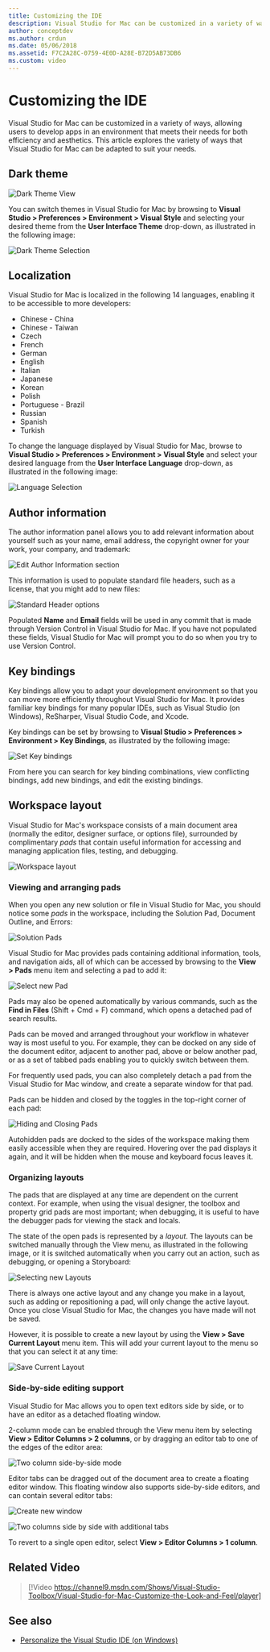 ```yaml
---
title: Customizing the IDE
description: Visual Studio for Mac can be customized in a variety of ways, allowing users to develop apps in an environment that meets both their efficiency and aesthetic needs. This topic explores the variety of ways Visual Studio for Mac can be adapted to suit your needs.
author: conceptdev
ms.author: crdun
ms.date: 05/06/2018
ms.assetid: F7C2A28C-0759-4E0D-A28E-B72D5AB73DB6
ms.custom: video
---
```

# Customizing the IDE

Visual Studio for Mac can be customized in a variety of ways, allowing users to develop apps in an environment that meets their needs for both efficiency and aesthetics. This article explores the variety of ways that Visual Studio for Mac can be adapted to suit your needs.

## Dark theme

![Dark Theme View](media/customizing-the-ide-image7a.png)

You can switch themes in Visual Studio for Mac by browsing to **Visual Studio > Preferences > Environment > Visual Style** and selecting your desired theme from the **User Interface Theme** drop-down, as illustrated in the following image:

![Dark Theme Selection](media/customizing-the-ide-image7b.png)

## Localization

Visual Studio for Mac is localized in the following 14 languages, enabling it to be accessible to more developers:

* Chinese - China
* Chinese - Taiwan
* Czech
* French
* German
* English
* Italian
* Japanese
* Korean
* Polish
* Portuguese - Brazil
* Russian
* Spanish
* Turkish

To change the language displayed by Visual Studio for Mac, browse to  **Visual Studio > Preferences > Environment > Visual Style** and select your desired language from the **User Interface Language** drop-down, as illustrated in the following image:

![Language Selection](media/customizing-the-ide-image11a.png)

## Author information

The author information panel allows you to add relevant information about yourself such as your name, email address, the copyright owner for your work, your company, and trademark:

![Edit Author Information section](media/customizing-the-ide-image9a.png)

This information is used to populate standard file headers, such as a license, that you might add to new files:

![Standard Header options](media/customizing-the-ide-image8a.png)

Populated **Name** and **Email** fields will be used in any commit that is made through Version Control in Visual Studio for Mac. If you have not populated these fields, Visual Studio for Mac will prompt you to do so when you try to use Version Control.

## Key bindings

Key bindings allow you to adapt your development environment so that you can move more efficiently throughout Visual Studio for Mac. It provides familiar key bindings for many popular IDEs, such as Visual Studio (on Windows), ReSharper, Visual Studio Code, and Xcode.

Key bindings can be set by browsing to **Visual Studio > Preferences > Environment > Key Bindings**, as illustrated by the following image:

![Set Key bindings](media/customizing-the-ide-image10a.png)

From here you can search for key binding combinations, view conflicting bindings, add new bindings, and edit the existing bindings.

## Workspace layout

Visual Studio for Mac's workspace consists of a main document area (normally the editor, designer surface, or options file), surrounded by complimentary *pads* that contain useful information for accessing and managing application files, testing, and debugging.

 ![Workspace layout](media/customizing-the-ide-image1a.png)

### Viewing and arranging pads

When you open any new solution or file in Visual Studio for Mac, you should notice some *pads* in the workspace, including the Solution Pad, Document Outline, and Errors:

![Solution Pads](media/customizing-the-ide-image2a.png)

Visual Studio for Mac provides pads containing additional information, tools, and navigation aids, all of which can be accessed by browsing to the **View > Pads** menu item and selecting a pad to add it:

![Select new Pad](media/customizing-the-ide-image3a.png)

Pads may also be opened automatically by various commands, such as the **Find in Files** (Shift + Cmd + F) command, which opens a detached pad of search results.

Pads can be moved and arranged throughout your workflow in whatever way is most useful to you. For example, they can be docked on any side of the document editor, adjacent to another pad, above or below another pad, or as a set of tabbed pads enabling you to quickly switch between them.

For frequently used pads, you can also completely detach a pad from the Visual Studio for Mac window, and create a separate window for that pad.

Pads can be hidden and closed by the toggles in the top-right corner of each pad:

![Hiding and Closing Pads](media/customizing-the-ide-image5a.png)

Autohidden pads are docked to the sides of the workspace making them easily accessible when they are required. Hovering over the pad displays it again, and it will be hidden when the mouse and keyboard focus leaves it.

### Organizing layouts

The pads that are displayed at any time are dependent on the current context. For example, when using the visual designer, the toolbox and property grid pads are most important; when debugging, it is useful to have the debugger pads for viewing the stack and locals.

The state of the open pads is represented by a *layout*. The layouts can be  switched manually through the View menu, as illustrated in the following image, or it is switched automatically when you carry out an action, such as debugging, or opening a Storyboard:

![Selecting new Layouts](media/customizing-the-ide-image6b.png)

There is always one active layout and any change you make in a layout, such as adding or repositioning a pad, will only change the active layout. Once you close Visual Studio for Mac, the changes you have made will not be saved.

However, it is possible to create a new layout by using the **View > Save Current Layout** menu item. This will add your current layout to the menu so that you can select it at any time:

![Save Current Layout](media/customizing-the-ide-image6a.png)

### Side-by-side editing support

Visual Studio for Mac allows you to open text editors side by side, or to have an editor as a detached floating window.

2-column mode can be enabled through the View menu item by selecting **View > Editor Columns > 2 columns**, or by dragging an editor tab to one of the edges of the editor area:

![Two column side-by-side mode](media/customizing-the-ide-sbs.png)

Editor tabs can be dragged out of the document area to create a floating editor window. This floating window also supports side-by-side editors, and can contain several editor tabs:

![Create new window](media/customizing-the-ide-sbs1.png)

![Two columns side by side with additional tabs](media/customizing-the-ide-sbs2.png)

To revert to a single open editor, select **View > Editor Columns > 1 column**.

## Related Video

> [!Video https://channel9.msdn.com/Shows/Visual-Studio-Toolbox/Visual-Studio-for-Mac-Customize-the-Look-and-Feel/player]

## See also

- [Personalize the Visual Studio IDE (on Windows)](/visualstudio/ide/personalizing-the-visual-studio-ide)